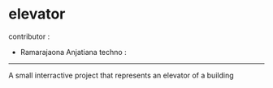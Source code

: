  # elevator
 contributor :
  - Ramarajaona Anjatiana
 techno : 
---
A small interractive project that represents an elevator of a building
